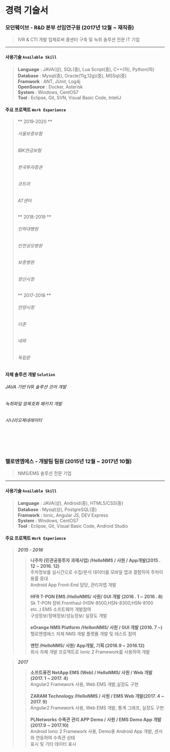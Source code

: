 # 경력 기술서 #

### **모던웨이브** - R&D 본부 선임연구원 (2017년 12월 ~ 재직중) 
> IVR & CTI 개발 업체로써  콜센터 구축 및 녹취 솔루션 전문 IT 기업

----------
#### 사용기술 `Available Skill`
> **Language**   :  JAVA(상), SQL(중), Lua Script(중), C++(하), Python(하)<br>
> **Database**   :  Mysql(중), Oracle(11g,12g)(중), MSSql(중)<br>
> **Framwork**   :  ANT, JUnit, Log4j<br>
> **OpenSource** :  Docker, Asterisk<br>
> **System**     :  Windows, CentOS7<br>
> **Tool**       :  Eclipse, Git, SVN, Visual Basic Code, InteliJ<br>
#### 주요 프로젝트 `Work Experience`
> ** 2019-2020 **
> <h6>서울보증보험</h6>
> <h6>IBK연금보험</h6>
> <h6>한국투자증권</h6>
> <h6>코트라</h6>
> <h6>AT센터</h6>
> ** 2018-2019 **
> <h6>인하대병원</h6>
> <h6>인천성모병원</h6>
> <h6>보훈병원</h6>
> <h6>양산시청</h6>
> ** 2017-2018 **
> <h6>안양시청</h6>
> <h6>더존</h6>
> <h6>네파</h6>
> <h6>독립문</h6>

#### 자체 솔루션 개발 `Solution`
<h6>JAVA 기반 IVR 솔루션 코어 개발</h6>
<h6>녹취파일 암복호화 패키지 개발</h6>
<h6>시나리오제네레이터</h6>

<br>
<br>
<br>


### **헬로엔엠에스** - 개발팀 팀원 (2015년 12월 ~ 2017년 10월) 
> NMS/EMS 솔루션 전문 기업

----------
#### 사용기술 `Available Skill`
> **Language**   :  JAVA(상), Android(중), HTML5/CSS(중)<br>
> **Database**   :  Mysql(상), PostgreSQL(중)<br>
> **Framwork**   :  Ionic, Angular JS, DEV Express<br>
> **System**     :  Windows, CentOS7<br>
> **Tool**       :  Eclipse, Git, Visual Basic Code, Android Studio<br>

#### 주요 프로젝트 `Work Experience`

> ***2015 - 2016*** 
>> **나주차 (민관공동투자 과제사업) /HelloNMS / 사원 / App개발(2015 . 12 ~ 2016. 12)<br>**
주차정보를 실시간으로 수집/분석 데이터를 모바일 앱과 결함하여 주차이용률 증대<br>
Android App Front-End 담당, 관리자앱 개발<br><br>
>>**HFR T-PON EMS /HelloNMS/ 사원/ GUI 개발 (2016 . 1 ~ 2016 . 8)<br>**
	Sk T-PON 장비 Fronthaul (HSN-8500,HSN-8300,HSN-8100 etc..) EMS 소프트웨어 개발참여<br>
	구성정보/장애정보/성능정보/ 실장도 개발 <br><br>
>>**eOrange NMS Platform /HellonNMS/ 사원 / GUI 개발 (2016. 7 ~)<br>**
	헬로엔엠에스 자체 NMS 개발 플랫폼 개발 및 테스트 참여 <br><br>
>>**멘턴 /HelloNMS/ 사원/ App개발, 기획 (2016.9 ~ 2016.12)<br>**
	회사 자체 개발 프로젝트로 Ionic 2 Framework를 사용하여 개발<br>

> ***2017***
>>**소프트퓨전 NetApp  EMS (Web) / HelloNMS/ 사원 / Web 개발 (2017. 1 ~ 2017. 4)<br>**
	Angular2 Framework 사용, Web EMS 개발,실장도 구현<br><br>
>>**ZARAM Technology /HelloNMS / 사원 / EMS Web 개발(2017. 4 ~ 2017. 9)<br>**
	Angular2 Framework 사용, Web EMS 개발, 통계 그래프, 실장도 구현<br><br>
>>**PLNetworks 수족관 관리 APP Demo / 사원 / EMS Demo  App  개발 (2017.9 ~ 2017.10)<br>**
Android Ionic 2 Framework  사용,  Demo용 Android App 개발, 센서와 연동하여 수족관 상태 <br>
표시 및 기타 데이터 표시<br>
